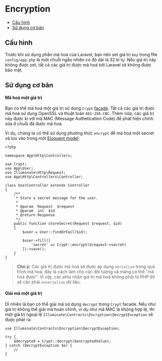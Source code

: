 # Encryption

- [Cấu hình](#configuration)
- [Sử dụng cơ bản](#basic-usage)

<a name="configuration"></a>
## Cấu hình

Trước khi sử dụng phần mã hoá của Laravel, bạn nên set giá trị `key` trong file `config/app.php` là một chuỗi ngẫu nhiên có độ dài là 32 kí tự. Nếu giá trị này không được set, tất cả các giá trị được mã hoá bởi Laravel sẽ không được bảo mật.

<a name="basic-usage"></a>
## Sử dụng cơ bản

#### Mã hoá một giá trị

Bạn có thể mã hoá một giá trị sử dụng `Crypt` [facade](https://laravel.com/docs/master/facades). Tất cả các giá trị được mã hoá sử dụng OpenSSL và thuật toán `AES-256-CBC`. Thêm nữa, các giá trị này được kí với mã MAC (Message Authetication Code) để phát hiện chỉnh sửa ở chuỗi đã được mã hoá.

Ví dụ, chúng ta có thể sử dụng phương thức `encrypt` để mã hoá một secret và lưu vào trong một [Eloquent model](https://laravel.com/docs/master/eloquent):

    <?php

    namespace App\Http\Controllers;

    use Crypt;
    use App\User;
    use Illuminate\Http\Request;
    use App\Http\Controllers\Controller;

    class UserController extends Controller
    {
        /**
         * Store a secret message for the user.
         *
         * @param  Request  $request
         * @param  int  $id
         * @return Response
         */
        public function storeSecret(Request $request, $id)
        {
            $user = User::findOrFail($id);

            $user->fill([
                'secret' => Crypt::encrypt($request->secret)
            ])->save();
        }
    }

> **Chú ý:** Các giá trị được mã hoá sẽ được áp dụng `serialize` trong quá trình mã hoá, đây là cách làm cho các đối tượng và mảng có thể "mã hoá được". Vì vậy, các phía nhận giá trị mã hoá không phải từ PHP thì sẽ cần phải `unserialize` dữ liệu.

#### Giải mã một giá trị

Dĩ nhiên là bạn có thể giải mã sử dụng `decrypt` trong `Crypt` facade. Nếu như giá trị không thể giải mã hoàn chỉnh, ví dụ như mã MAC là không hợp lệ, thì một giá trị ngoại lệ `Illuminate\Contracts\Encryption\DecryptException` sẽ được phát ra:

    use Illuminate\Contracts\Encryption\DecryptException;

    try {
        $decrypted = Crypt::decrypt($encryptedValue);
    } catch (DecryptException $e) {
        //
    }
